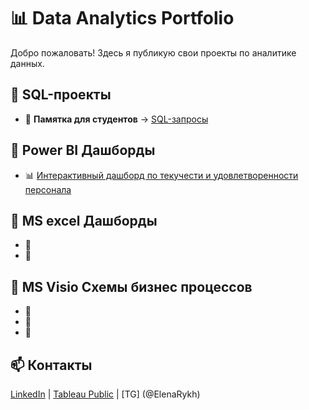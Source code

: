 # 📊 Data Analytics Portfolio  
Добро пожаловать! Здесь я публикую свои проекты по аналитике данных.  

## 🔹 SQL-проекты  
- 📌 **Памятка для студентов** → [SQL-запросы](https://github.com/ВАШ_ЛОГИН/data-analytics-portfolio/sql_projects)  

## 🔹 Power BI Дашборды  
- 📊 [Интерактивный дашборд по текучести и удовлетворенности персонала](https://app.powerbi.com/...)  

## 🔹 MS excel Дашборды
- 📌
- 📌

## 🔹 MS Visio Схемы бизнес процессов 
- 📌
- 📌
- 📌
## 📫 Контакты  
[LinkedIn](https://www.linkedin.com/in/elena-rykhlova-82965623a ) | [Tableau Public](https://public.tableau.com/profile/ВАШ_ЛИНК/)  | [TG] (@ElenaRykh)
